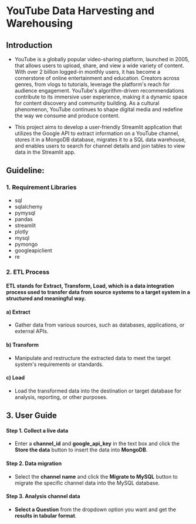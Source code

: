 # YouTube Data Harvesting and Warehousing

## Introduction 

* YouTube is a globally popular video-sharing platform, launched in 2005, that allows users to upload, share, and view a wide variety of content. With over 2 billion logged-in monthly users, it has become a cornerstone of online entertainment and education. Creators across genres, from vlogs to tutorials, leverage the platform's reach for audience engagement. YouTube's algorithm-driven recommendations contribute to its immersive user experience, making it a dynamic space for content discovery and community building. As a cultural phenomenon, YouTube continues to shape digital media and redefine the way we consume and produce content.

* This project aims to develop a user-friendly Streamlit application that utilizes the Google API to extract information on a YouTube channel, stores it in a MongoDB database, migrates it to a SQL data warehouse, and enables users to search for channel details and join tables to view data in the Streamlit app.

## Guideline:

### 1. Requirement Libraries

* sql
* sqlalchemy
* pymysql
* pandas
* streamlit
* plotly
* mysql
* pymongo
* googleapiclient
* re

### 2. ETL Process
#### ETL stands for Extract, Transform, Load, which is a data integration process used to transfer data from source systems to a target system in a structured and meaningful way.

#### a) Extract

* Gather data from various sources, such as databases, applications, or external APIs.

#### b) Transform

* Manipulate and restructure the extracted data to meet the target system's requirements or standards.
  
#### c) Load  

* Load the transformed data into the destination or target database for analysis, reporting, or other purposes.

## 3. User Guide

#### Step 1. Collect a live data

* Enter a **channel_id** and **google_api_key** in the text box and click the **Store the data** button to insert the data into **MongoDB**.

#### Step 2. Data migration

* Select the **channel name** and click the **Migrate to MySQL** button to migrate the specific channel data into the MySQL database.

#### Step 3. Analysis channel data

* **Select a Question** from the dropdown option you want and get the **results in tabular format**.
